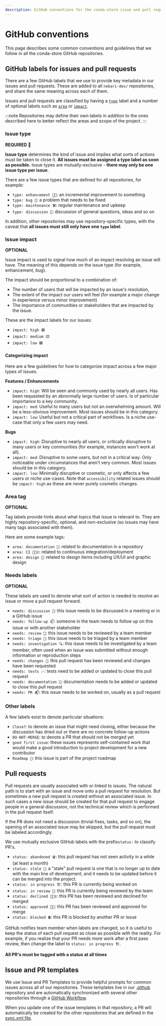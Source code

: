 ```yaml
---
description: GitHub conventions for the conda-store issue and pull request trackers
---
```


# GitHub conventions

This page describes some common conventions and guidelines that we follow in all the conda-store GitHub repositories.

## GitHub labels for issues and pull requests

There are a few GitHub labels that we use to provide key metadata in our issues and pull requests.
These are added to all `nebari-dev/` repositories, and share the same meaning across each of them.

Issues and pull requests are classified by having a [`type`](#issue-type) label and a number of optional labels such as [`area`](#area-tag) or [`impact`](#issue-impact).

:::note
Repositories may define their own labels in addition to the ones described here to better reflect the areas
and scope of the project.
:::

### Issue type

**REQUIRED :pushpin:**

**Issue type** determines the kind of issue and implies what sorts of actions must be taken to close it.
**All issues must be assigned a type label as soon as possible.**
Issue types are mutually-exclusive - **there may only be one issue type per issue**.

There are a few issue types that are defined for all repositories, for example:

- `type: enhancement 💅🏼`: an incremental improvement to something
- `type: bug 🐛`: a problem that needs to be fixed
- `type: maintenance 🛠`: regular maintenance and upkeep
- `type: discussion 💬`: discussion of general questions, ideas and so on

In addition, other repositories may use repository-specific types, with the caveat that **all issues must still only have one `type` label**.

### Issue impact

**OPTIONAL**

Issue impact is used to signal how much of an impact resolving an issue will have.
The meaning of this depends on the issue type (for example, enhancement, bug).

The impact should be proportional to a combination of:

- The number of users that will be impacted by an issue's resolution,
- The extent of the impact our users will feel (for example a major change in experience versus minor improvement)
- The importance of communities or stakeholders that are impacted by the issue.

These are the impact labels for our issues:

- `impact: high 🟥`
- `impact: medium 🟨`
- `impact: low 🟩`

#### Categorizing impact

Here are a few guidelines for how to categorize impact across a few major types of issues.

**Features / Enhancements**

- `impact: high`: Will be seen and commonly used by nearly all users. Has been requested by an abnormally large number of users.
  Is of particular importance to a key community.
- `impact: med`: Useful to many users but not an overwhelming amount. Will be a less-obvious improvement.
  Most issues should be in this category.
- `impact: low`: Useful but not a critical part of workflows. Is a niche use-case that only a few users may need.

**Bugs**

- `impact: high`: Disruptive to nearly all users, or critically disruptive to many users or key communities
  (for example, instances won't work at all).
- `impact: med`: Disruptive to some users, but not in a critical way. Only noticeable under circumstances that aren't very common.
  Most issues should be in this category.
- `impact: low`: Minimally disruptive or cosmetic, or only affects a few users or niche use-cases.
  Note that `accessibility` related issues should be `impact: high` as these are never purely cosmetic changes.

### Area tag

**OPTIONAL**

Tag labels provide hints about what topics that issue is relevant to.
They are highly repository-specific, optional, and non-exclusive (so issues may have many tags associated with them).

Here are some example tags:

- `area: documentation 📖`: related to documentation in a repository
- `area: CI 👷🏽‍♀️`: related to continuous integration/deployment
- `area: design 🎨`: related to design items including UX/UI and graphic design

### Needs labels

**OPTIONAL**

These labels are used to denote what sort of action is needed to resolve an issue or move a pull request forward.

- `needs: discussion 💬`: this issue needs to be discussed in a meeting or in a GitHub issue
- `needs: follow-up 📫`: someone in the team needs to follow up on this issue or with another stakeholder
- `needs: review 👀`: this issue needs to be reviewed by a team member
- `needs: triage 🚦`: this issue needs to be triaged by a team member
- `needs: investigation 🔍`: this issue needs to be investigated by a team member, often used when an issue was submitted without enough information or reproduction steps
- `needs: changes 🧱`: this pull request has been reviewed and changes have been requested
- `needs: tests ✅`: tests need to be added or updated to close this pull request
- `needs: documentation 📖`: documentation needs to be added or updated to close this pull request
- `needs: PR 📬`: this issue needs to be worked on, usually as a pull request

### Other labels

A few labels exist to denote particular situations:

- `Close?`: to denote an issue that might need closing, either because the discussion has dried out or there are no concrete follow-up actions
- `DO-NOT-MERGE`: to denote a PR that should not be merged yet
- `good first issue`: these issues represents self-contained work that would make a good introduction to project development for a new contributor
- `Roadmap 🚀`: this issue is part of the project roadmap

## Pull requests

Pull requests are usually associated with or linked to issues. The natural path is to start with an issue and move onto a pull request for resolution.
But sometimes a new pull request is created without an associated issue.
In such cases a new issue should be created for that pull request to engage people in a general discussion, not the technical review which is performed in the pull request itself.

If the PR does not need a discussion (trivial fixes, tasks, and so on), the opening of an associated issue may be skipped, but the pull request must be labeled accordingly.

We use mutually exclusive GitHub labels with the prefix`status:` to classify PR's.

- `status: abandoned 🗑`: this pull request has not seen activity in a while (at least a month)
- `status: stale 🥖`: a "stale" pull request is one that is no longer up to date with the main line of development, and it needs to be updated before it can be merged into the project.
- `status: in progress 🏗`: this PR is currently being worked on
- `status: in review 👀`: this PR is currently being reviewed by the team
- `status: declined 🙅🏻‍♀️`: this PR has been reviewed and declined for merged
- `status: approved 💪🏾`: this PR has been reviewed and approved for merge
- `status: blocked ⛔️`: this PR is blocked by another PR or issue

GitHub notifies team member when labels are changed, so it is useful to keep the status of each pull request as close as possible with the reality.
For example, if you realize that your PR needs more work after a first pass review, then change the label to `status: in progress 🏗`.

**All PR's must be tagged with a status at all times**

## Issue and PR templates

We use Issue and PR Templates to provide helpful prompts for common issues across all of our repositories.
These templates live in our [.github](https://github.com/nebari-dev/.github) repository and are automatically synchronized with several other repositories through a [GitHub Workflow](https://github.com/nebari-dev/.github/blob/main/.github/workflows/sync-issue-templates.yaml).

When you update one of the issue templates in that repository, a PR will automatically be created for the other repositories that are defined in the [sync.yml file](https://github.com/nebari-dev/.github/blob/main/.github/sync.yml).
